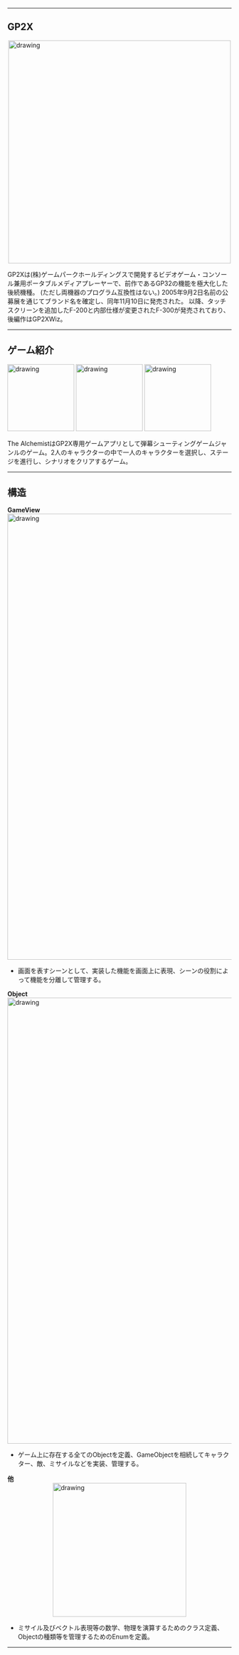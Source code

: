 _ _ _

## GP2X

<img style="display: block; margin-left: auto; margin-right: auto;"  src="https://msh0411.github.io/assets/Gp2xWiz.jpg" alt="drawing" width="500"/>

GP2Xは(株)ゲームパークホールディングスで開発するビデオゲーム・コンソール兼用ポータブルメディアプレーヤーで、前作であるGP32の機能を極大化した後続機種。 (ただし両機器のプログラム互換性はない。) 2005年9月2日名前の公募展を通じてブランド名を確定し、同年11月10日に発売された。 以降、タッチスクリーンを追加したF-200と内部仕様が変更されたF-300が発売されており、後編作はGP2XWiz。

_ _ _

## ゲーム紹介
<img style="margin-left: auto; margin-right: auto;"  src="https://msh0411.github.io/assets/TheAlchemist_01.jpg" alt="drawing" width="150"/>
<img style="margin-left: auto; margin-right: auto;"  src="https://msh0411.github.io/assets/TheAlchemist_02.jpg" alt="drawing" width="150"/>
<img style="margin-left: auto; margin-right: auto;"  src="https://msh0411.github.io/assets/TheAlchemist_03.jpg" alt="drawing" width="150"/>  

The AlchemistはGP2X専用ゲームアプリとして弾幕シューティングゲームジャンルのゲーム。2人のキャラクターの中で一人のキャラクターを選択し、ステージを進行し、シナリオをクリアするゲーム。

_ _ _

## 構造

**GameView**  
<img style="display: block; margin-left: auto; margin-right: auto;"  src="https://msh0411.github.io/assets/TheAlchemist_04.jpg" alt="drawing" width="1000"/>  
 * 画面を表すシーンとして、実装した機能を画面上に表現、シーンの役割によって機能を分離して管理する。

**Object**  
<img style="display: block; margin-left: auto; margin-right: auto;"  src="https://msh0411.github.io/assets/TheAlchemist_05.jpg" alt="drawing" width="1000"/>  
 * ゲーム上に存在する全てのObjectを定義、GameObjectを相続してキャラクター、敵、ミサイルなどを実装、管理する。

**他**  
<img style="display: block; margin-left: auto; margin-right: auto;"  src="https://msh0411.github.io/assets/TheAlchemist_06.jpg" alt="drawing" width="300"/>  
 * ミサイル及びベクトル表現等の数学、物理を演算するためのクラス定義、Objectの種類等を管理するためのEnumを定義。

_ _ _
